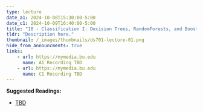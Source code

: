 ```yaml
---
type: lecture
date_a1: 2024-10-08T15:30:00-5:00
date_c1: 2024-10-09T16:40:00-5:00
title: "10 - Classification I: Decision Trees, RandomForests, and Boosting"
tldr: "Description here."
thumbnail: /_images/thumbnails/ds701-lecture-01.png
hide_from_announcments: true
links: 
    - url: https://mymedia.bu.edu
      name: A1 Recording TBD
    - url: https://mymedia.bu.edu
      name: C1 Recording TBD
---
```


**Suggested Readings:**
- [TBD]()

